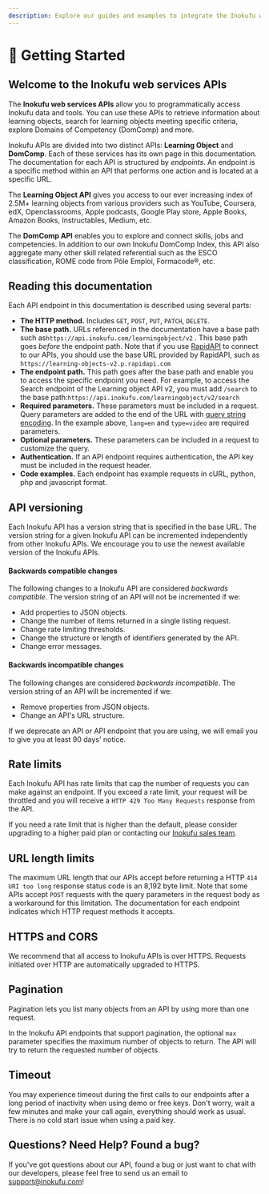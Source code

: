 ```yaml
---
description: Explore our guides and examples to integrate the Inokufu web services APIs.
---
```


# 🎉 Getting Started

## Welcome to the **Inokufu web services APIs**

The **Inokufu web services APIs** allow you to programmatically access Inokufu data and tools. You can use these APIs to retrieve information about learning objects, search for learning objects meeting specific criteria, explore Domains of Competency \(DomComp\) and more.

Inokufu APIs are divided into two distinct APIs: **Learning Object** and **DomComp**. Each of these services has its own page in this documentation. The documentation for each API is structured by _endpoints_. An endpoint is a specific method within an API that performs one action and is located at a specific URL.

The **Learning Object API** gives you access to our ever increasing index of 2.5M+ learning objects from various providers such as  YouTube, Coursera, edX, Openclassrooms, Apple podcasts, Google Play store, Apple Books, Amazon Books, Instructables, Medium, etc. 

The **DomComp API** enables you to explore and connect skills, jobs and competencies. In addition to our own Inokufu DomComp Index, this API also aggregate many other skill related referential such as the ESCO classification, ROME code from Pôle Emploi, Formacode®, etc. 

## Reading this documentation

Each API endpoint in this documentation is described using several parts:

* **The HTTP method.** Includes `GET`, `POST`, `PUT`, `PATCH`, `DELETE`.
* **The base path.** URLs referenced in the documentation have a base path such as`https://api.inokufu.com/learningobject/v2` . This base path goes _before_ the endpoint path. Note that if you use [RapidAPI](https://rapidapi.com/organization/inokufu-search) to connect to our APIs, you should use the base URL provided by RapidAPI, such as `https://learning-objects-v2.p.rapidapi.com`
* **The endpoint path.** This path goes after the base path and enable you to access the specific endpoint you need. For example, to access the Search endpoint of the Learning object API v2, you must add `/search` to the base path:`https://api.inokufu.com/learningobject/v2/search`
* **Required parameters.** These parameters must be included in a request. Query parameters are added to the end of the URL with [query string encoding](https://en.wikipedia.org/wiki/Query_string). In the example above, `lang=en` and `type=video` are required parameters. 
* **Optional parameters.** These parameters can be included in a request to customize the query. 
* **Authentication.** If an API endpoint requires authentication, the API key must be included in the request header.
* **Code examples.** Each endpoint has example requests in cURL, python, php and javascript format.

## API versioning

Each Inokufu API has a version string that is specified in the base URL. The version string for a given Inokufu API can be incremented independently from other Inokufu APIs. We encourage you to use the newest available version of the Inokufu APIs.

#### Backwards compatible changes <a id="backwards-compatible-changes"></a>

The following changes to a Inokufu API are considered _backwards compatible_. The version string of an API will not be incremented if we:

* Add properties to JSON objects.
* Change the number of items returned in a single listing request.
* Change rate limiting thresholds.
* Change the structure or length of identifiers generated by the API.
* Change error messages.

#### Backwards incompatible changes <a id="backwards-incompatible-changes"></a>

The following changes are considered _backwards incompatible_. The version string of an API will be incremented if we:

* Remove properties from JSON objects.
* Change an API's URL structure.

If we deprecate an API or API endpoint that you are using, we will email you to give you at least 90 days' notice.

## Rate limits

Each Inokufu API has rate limits that cap the number of requests you can make against an endpoint. If you exceed a rate limit, your request will be throttled and you will receive a `HTTP 429 Too Many Requests` response from the API. 

If you need a rate limit that is higher than the default, please consider upgrading to a higher paid plan or contacting our [Inokufu sales team](mailto:contact@inokufu.com?subject=Inokufu%20API%20Key%20request&body=Hi,%0D%0A%20%0D%0A%20I%20found%20your%20awesome%20Inokufu%20API%20Cloud%20and%20I%20would%20be%20very%20intersted%20to%20get%20a%20Key!%0D%0A%20%0D%0A%20My%20name%20is%20....%20and%20I%27d%20like%20to%20get%20a%20free%20API%20key%20for%20testing%20purpose%20/%20paid%20API%20key%20for%20integrating%20it%20in%20my%20app/project.%20%0D%0A%20%0D%0A%20Regards,%20%0D%0A%20...).

## URL length limits

The maximum URL length that our APIs accept before returning a HTTP `414 URI too long` response status code is an 8,192 byte limit. Note that some APIs accept `POST` requests with the query parameters in the request body as a workaround for this limitation. The documentation for each endpoint indicates which HTTP request methods it accepts.

## HTTPS and CORS

We recommend that all access to Inokufu APIs is over HTTPS. Requests initiated over HTTP are automatically upgraded to HTTPS.

## Pagination

Pagination lets you list many objects from an API by using more than one request. 

In the Inokufu API endpoints that support pagination, the optional `max` parameter specifies the maximum number of objects to return. The API will try to return the requested number of objects.

## Timeout

You may experience timeout during the first calls to our endpoints after a long period of inactivity when using demo or free keys. Don't worry, wait a few minutes and make your call again, everything should work as usual. There is no cold start issue when using a paid key.

## Questions? Need Help? Found a bug?

If you've got questions about our API, found a bug or just want to chat with our developers, please feel free to send us an email to [support@inokufu.com](mailto:support@inokufu.com)!

